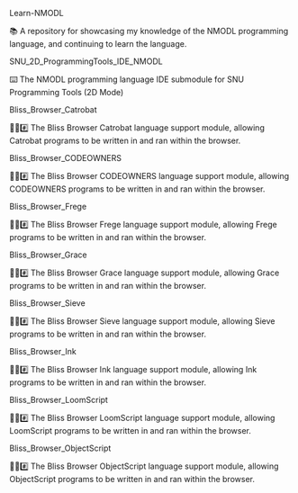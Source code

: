 
Learn-NMODL

📚️ A repository for showcasing my knowledge of the NMODL programming language, and continuing to learn the language. 

SNU_2D_ProgrammingTools_IDE_NMODL

⌨️ The NMODL programming language IDE submodule for SNU Programming Tools (2D Mode)

Bliss_Browser_Catrobat

🌳️🌐️#️⃣️ The Bliss Browser Catrobat language support module, allowing Catrobat programs to be written in and ran within the browser.

Bliss_Browser_CODEOWNERS

🌳️🌐️#️⃣️ The Bliss Browser CODEOWNERS language support module, allowing CODEOWNERS programs to be written in and ran within the browser.

Bliss_Browser_Frege

🌳️🌐️#️⃣️ The Bliss Browser Frege language support module, allowing Frege programs to be written in and ran within the browser.

Bliss_Browser_Grace

🌳️🌐️#️⃣️ The Bliss Browser Grace language support module, allowing Grace programs to be written in and ran within the browser.

Bliss_Browser_Sieve

🌳️🌐️#️⃣️ The Bliss Browser Sieve language support module, allowing Sieve programs to be written in and ran within the browser.

Bliss_Browser_Ink

🌳️🌐️#️⃣️ The Bliss Browser Ink language support module, allowing Ink programs to be written in and ran within the browser.

Bliss_Browser_LoomScript

🌳️🌐️#️⃣️ The Bliss Browser LoomScript language support module, allowing LoomScript programs to be written in and ran within the browser.

Bliss_Browser_ObjectScript

🌳️🌐️#️⃣️ The Bliss Browser ObjectScript language support module, allowing ObjectScript programs to be written in and ran within the browser.

